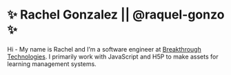 # ✨ Rachel Gonzalez || @raquel-gonzo ✨

Hi - My name is Rachel and I’m a software engineer at <a href="https://www.breaktech.com/">Breakthrough Technologies</a>. I primarily work with JavaScript and H5P to make assets for learning management systems.

